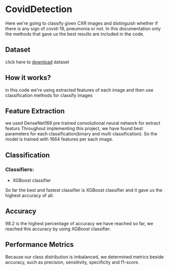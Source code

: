 # CovidDetection
Here we're going to classify given CXR images and distinguish whether if there is any sign of covid-19, pneumonia or not. In this documentation  only the methods that gave us the best results are included in the code.

## Dataset
click here to [download](https://github.com/muhammedtalo/COVID-19/tree/master/X-Ray%20Image%20DataSet) dataset

## How it works?
in this code we're using extracted features of each image and then use classification methods for classify images

## Feature Extraction
we used DenseNet169 pre trained convolutional neural network for extract featurs 
Throughout implementing this project, we have found best parameters for each classification(binary and multi classification). So the model is trained with 1664 features per each image.

## Classification
### Classifiers:
* XGBoost classifier

So far the best and fastest classifier is XGBoost classifier and it gave us the highest accuracy of all.

## Accuracy
98.2 is the highest percentage of accuracy we have reached so far, we reached this accuracy by using XGBoost classifier.

## Performance Metrics
Because our class distribution is imbalanced, we determined metrics beside accuracy, such as precision, sensitivity, specificity and f1-score.
